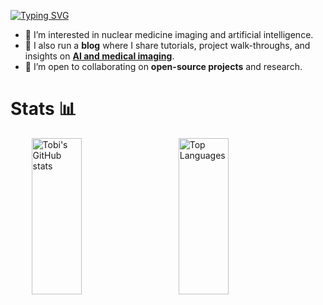 [![Typing SVG](https://readme-typing-svg.demolab.com?font=LXGW+WenKai+TC&size=50&pause=1000&color=707070&center=true&vCenter=true&width=1000&height=150&lines=Medical+Doctor;Nuclear+medicine+%26+AI;AI+Engineer)](https://git.io/typing-svg)


* 👀 I’m interested in nuclear medicine imaging and artificial intelligence.
* 📝 I also run a **blog** where I share tutorials, project walk-throughs, and insights on [**AI and medical imaging**](https://tobai24.github.io/).
* 💞️ I’m open to collaborating on **open-source projects** and research.

# Stats 📊
<div style="display: flex; justify-content: space-evenly; align-items: center;">
  <img src="https://github-readme-stats.vercel.app/api?username=tobai24&show_icons=true&theme=graywhite&hide_border=true&rank_icon=github&line_height=35" alt="Tobi's GitHub stats" style="height: 250px; object-fit: contain; width: 40%;">
  <img src="https://github-readme-stats.vercel.app/api/top-langs/?username=tobai24&layout=compact" alt="Top Languages" style="height: 250px; object-fit: contain; width:40%;">
</div>


<!---
Tobai24/Tobai24 is a ✨ special ✨ repository because its `README.md` (this file) appears on your GitHub profile.
You can click the Preview link to take a look at your changes.
--->
